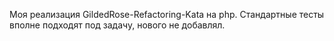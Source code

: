 Моя реализация GildedRose-Refactoring-Kata на php.
Стандартные тесты вполне подходят под задачу, нового не добавлял.